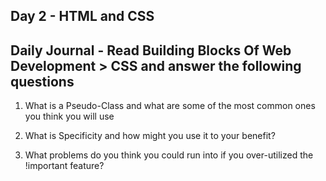 ## Day 2 - HTML and CSS

## Daily Journal - Read Building Blocks Of Web Development > CSS and answer the following questions

1. What is a Pseudo-Class and what are some of the most common ones you think you will use

2. What is Specificity and how might you use it to your benefit?

3. What problems do you think you could run into if you over-utilized the !important feature?